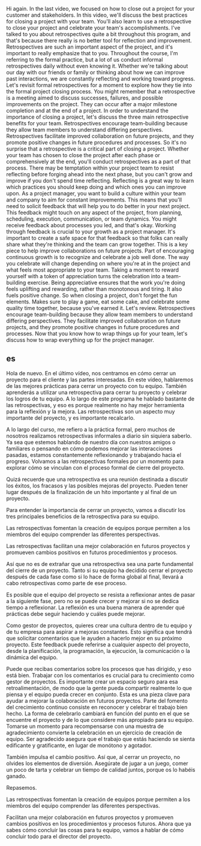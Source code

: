 Hi again. In the last video, we focused on how to close out a project for your customer and stakeholders. In this video, we'll discuss the best practices for closing a project with your team. You'll also learn to use a retrospective to close your project and celebrate your team's accomplishments. I've talked to you about retrospectives quite a bit throughout this program, and that's because there really is no better tool for reflection and improvement. Retrospectives are such an important aspect of the project, and it's important to really emphasize that to you. Throughout the course, I'm referring to the formal practice, but a lot of us conduct informal retrospectives daily without even knowing it. Whether we're talking about our day with our friends or family or thinking about how we can improve past interactions, we are constantly reflecting and working toward progress. Let's revisit formal retrospectives for a moment to explore how they tie into the formal project closing process. You might remember that a retrospective is a meeting aimed to discuss successes, failures, and possible improvements on the project. They can occur after a major milestone completion and at the end of a project. In order to understand the importance of closing a project, let's discuss the three main retrospective benefits for your team. Retrospectives encourage team-building because they allow team members to understand differing perspectives. Retrospectives facilitate improved collaboration on future projects, and they promote positive changes in future procedures and processes. So it's no surprise that a retrospective is a critical part of closing a project. Whether your team has chosen to close the project after each phase or comprehensively at the end, you'll conduct retrospectives as a part of that process. There may be temptation within your project team to resist reflecting before forging ahead into the next phase, but you can't grow and improve if you don't spend time reflecting. Reflecting is a great way to learn which practices you should keep doing and which ones you can improve upon. As a project manager, you want to build a culture within your team and company to aim for constant improvements. This means that you'll need to solicit feedback that will help you to do better in your next project. This feedback might touch on any aspect of the project, from planning, scheduling, execution, communication, or team dynamics. You might receive feedback about processes you led, and that's okay. Working through feedback is crucial to your growth as a project manager. It's important to create a safe space for that feedback so that folks can really share what they're thinking and the team can grow together. This is a key piece to help improve collaborations on future projects. Part of encouraging continuous growth is to recognize and celebrate a job well done. The way you celebrate will change depending on where you're at in the project and what feels most appropriate to your team. Taking a moment to reward yourself with a token of appreciation turns the celebration into a team-building exercise. Being appreciative ensures that the work you're doing feels uplifting and rewarding, rather than monotonous and tiring. It also fuels positive change. So when closing a project, don't forget the fun elements. Makes sure to play a game, eat some cake, and celebrate some quality time together, because you've earned it. Let's review. Retrospectives encourage team-building because they allow team members to understand differing perspectives. They facilitate improved collaboration on future projects, and they promote positive changes in future procedures and processes. Now that you know how to wrap things up for your team, let's discuss how to wrap everything up for the project manager.

## es
Hola de nuevo.
En el último vídeo, nos centramos en cómo cerrar un proyecto para el cliente y las partes interesadas. En este vídeo, hablaremos de las mejores prácticas para cerrar un proyecto con tu equipo.
También aprenderás a utilizar una retrospectiva para cerrar tu proyecto y celebrar los logros de tu equipo.
A lo largo de este programa he hablado bastante de las retrospectivas, y eso es porque realmente no hay mejor herramienta para la reflexión y la mejora. Las retrospectivas son un aspecto muy importante del proyecto, y es importante recalcarlo.

A lo largo del curso, me refiero a la práctica formal, pero muchos de nosotros realizamos retrospectivas informales a diario sin siquiera saberlo. Ya sea que estemos hablando de nuestro día con nuestros amigos o familiares o pensando en cómo podemos mejorar las interacciones pasadas, estamos constantemente reflexionando y trabajando hacia el progreso. Volvamos a las retrospectivas formales por un momento para explorar cómo se vinculan con el proceso formal de cierre del proyecto.

Quizá recuerde que una retrospectiva es una reunión destinada a discutir los éxitos, los fracasos y las posibles mejoras del proyecto. Pueden tener lugar después de la finalización de un hito importante y al final de un proyecto.

Para entender la importancia de cerrar un proyecto, vamos a discutir los tres principales beneficios de la retrospectiva para su equipo.

Las retrospectivas fomentan la creación de equipos porque permiten a los miembros del equipo comprender las diferentes perspectivas.

Las retrospectivas facilitan una mejor colaboración en futuros proyectos y promueven cambios positivos en futuros procedimientos y procesos.

Así que no es de extrañar que una retrospectiva sea una parte fundamental del cierre de un proyecto. Tanto si su equipo ha decidido cerrar el proyecto después de cada fase como si lo hace de forma global al final, llevará a cabo retrospectivas como parte de ese proceso.

Es posible que el equipo del proyecto se resista a reflexionar antes de pasar a la siguiente fase, pero no se puede crecer y mejorar si no se dedica tiempo a reflexionar. La reflexión es una buena manera de aprender qué prácticas debe seguir haciendo y cuáles puede mejorar.

Como gestor de proyectos, quieres crear una cultura dentro de tu equipo y de tu empresa para aspirar a mejoras constantes. Esto significa que tendrá que solicitar comentarios que le ayuden a hacerlo mejor en su próximo proyecto. Este feedback puede referirse a cualquier aspecto del proyecto, desde la planificación, la programación, la ejecución, la comunicación o la dinámica del equipo.

Puede que recibas comentarios sobre los procesos que has dirigido, y eso está bien. Trabajar con los comentarios es crucial para tu crecimiento como gestor de proyectos. Es importante crear un espacio seguro para esa retroalimentación, de modo que la gente pueda compartir realmente lo que piensa y el equipo pueda crecer en conjunto. Esta es una pieza clave para ayudar a mejorar la colaboración en futuros proyectos.
Parte del fomento del crecimiento continuo consiste en reconocer y celebrar el trabajo bien hecho. La forma de celebrarlo cambiará en función del punto en el que se encuentre el proyecto y de lo que considere más apropiado para su equipo. Tomarse un momento para recompensarse con una muestra de agradecimiento convierte la celebración en un ejercicio de creación de equipo. Ser agradecido asegura que el trabajo que estás haciendo se sienta edificante y gratificante, en lugar de monótono y agotador.

También impulsa el cambio positivo. Así que, al cerrar un proyecto, no olvides los elementos de diversión. Asegúrate de jugar a un juego, comer un poco de tarta y celebrar un tiempo de calidad juntos, porque os lo habéis ganado.

Repasemos.

Las retrospectivas fomentan la creación de equipos porque permiten a los miembros del equipo comprender las diferentes perspectivas.

Facilitan una mejor colaboración en futuros proyectos y promueven cambios positivos en los procedimientos y procesos futuros. Ahora que ya sabes cómo concluir las cosas para tu equipo, vamos a hablar de cómo concluir todo para el director del proyecto.